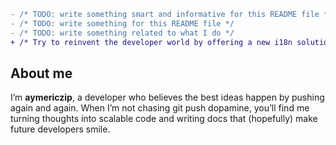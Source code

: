 ```diff
- /* TODO: write something smart and informative for this README file */
- /* TODO: write something for this README file */
- /* TODO: write something related to what I do */
+ /* Try to reinvent the developer world by offering a new i18n solution that rethinks development scalability */
```

## About me

I’m **aymericzip**, a developer who believes the best ideas happen by pushing again and again.
When I’m not chasing git push dopamine, you’ll find me turning thoughts into scalable code and writing docs that (hopefully) make future developers smile.
